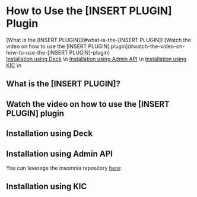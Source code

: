 # How to Use the [INSERT PLUGIN] Plugin

[What is the [INSERT PLUGIN]](#what-is-the-[INSERT PLUGIN])
[Watch the video on how to use the [INSERT PLUGIN] plugin](#watch-the-video-on-how-to-use-the-[INSERT PLUGIN]-plugin) \
[Installation using Deck](Installation-using-Deck) \n
[Installation using Admin API](Installation-using-Admin-API) \n
[Installation using KIC](Installation-using-KIC) \n

## What is the [INSERT PLUGIN]?

## Watch the video on how to use the [INSERT PLUGIN] plugin

<!--
[![First [PLUGIN NAME]](./images/activate.png)](https://youtu.be/ "First [PLUGIN NAME]")
-->

## Installation using Deck



## Installation using Admin API

You can leverage the insomnia repository [here]():



## Installation using KIC 